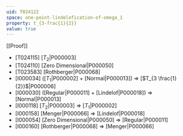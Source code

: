 ```yaml
---
uid: T024122
space: one-point-lindelofication-of-omega_1
property: t_{3-frac{1}{2}}
value: true
---
```

[[Proof]]

* [T024115] [$T_2$|P000003]
* [T024110] [Zero Dimensional|P000050]
* [T023583] [Rothberger|P000068]
* [I000034] ([$T_1$|P000002] + [Normal|P000013]) => [$T_{3 \frac{1}{2}}$|P000006]
* [I000030] ([Regular|P000011] + [Lindelof|P000018]) => [Normal|P000013]
* [I000118] [$T_2$|P000003] => [$T_1$|P000002]
* [I000158] [Menger|P000066] => [Lindelof|P000018]
* [I000054] [Zero Dimensional|P000050] => [Regular|P000011]
* [I000160] [Rothberger|P000068] => [Menger|P000066]

